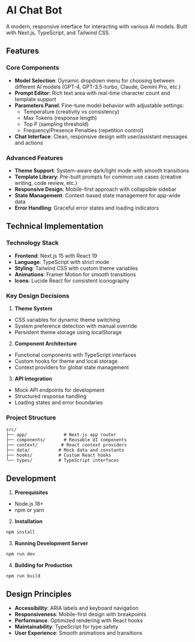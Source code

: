 # AI Chat Bot

A modern, responsive interface for interacting with various AI models. Built with Next.js, TypeScript, and Tailwind CSS.

## Features

### Core Components

- **Model Selection**: Dynamic dropdown menu for choosing between different AI models (GPT-4, GPT-3.5-turbo, Claude, Gemini Pro, etc.)
- **Prompt Editor**: Rich text area with real-time character count and template support
- **Parameters Panel**: Fine-tune model behavior with adjustable settings:
  - Temperature (creativity vs consistency)
  - Max Tokens (response length)
  - Top P (sampling threshold)
  - Frequency/Presence Penalties (repetition control)
- **Chat Interface**: Clean, responsive design with user/assistant messages and actions

### Advanced Features

- **Theme Support**: System-aware dark/light mode with smooth transitions
- **Template Library**: Pre-built prompts for common use cases (creative writing, code review, etc.)
- **Responsive Design**: Mobile-first approach with collapsible sidebar
- **State Management**: Context-based state management for app-wide data
- **Error Handling**: Graceful error states and loading indicators

## Technical Implementation

### Technology Stack

- **Frontend**: Next.js 15 with React 19
- **Language**: TypeScript with strict mode
- **Styling**: Tailwind CSS with custom theme variables
- **Animations**: Framer Motion for smooth transitions
- **Icons**: Lucide React for consistent iconography

### Key Design Decisions

1. **Theme System**
- CSS variables for dynamic theme switching
- System preference detection with manual override
- Persistent theme storage using localStorage

2. **Component Architecture**
- Functional components with TypeScript interfaces
- Custom hooks for theme and local storage
- Context providers for global state management

3. **API Integration**
- Mock API endpoints for development
- Structured response handling
- Loading states and error boundaries

### Project Structure

```
src/
├── app/              # Next.js app router
├── components/       # Reusable UI components
├── context/         # React context providers
├── data/           # Mock data and constants
├── hooks/          # Custom React hooks
└── types/          # TypeScript interfaces
```

## Development

1. **Prerequisites**
- Node.js 18+
- npm or yarn

2. **Installation**
```bash
npm install
```

3. **Running Development Server**
```bash
npm run dev
```

4. **Building for Production**
```bash
npm run build
```

## Design Principles

- **Accessibility**: ARIA labels and keyboard navigation
- **Responsiveness**: Mobile-first design with breakpoints
- **Performance**: Optimized rendering with React hooks
- **Maintainability**: TypeScript for type safety
- **User Experience**: Smooth animations and transitions

